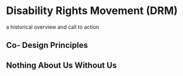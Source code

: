 # Disability Rights Movement (DRM)

a historical overview and call to action

## Co- Design Principles

## Nothing About Us Without Us

